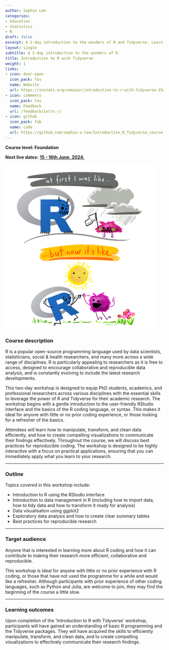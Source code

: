 ```yaml
---
author: Sophie Lee
categories:
- Education
- Statistics
- R
draft: false
excerpt: A 2-day introduction to the wonders of R and Tidyverse. Learn to load, manipulate, explore, and visualise data in R, and create high quality reports using RMarkdown.
layout: single
subtitle: A 2-day introduction to the wonders of R.
title: Introduction to R with Tidyverse
weight: 1
links:
- icon: door-open
  icon_pack: fas
  name: Website
  url: https://instats.org/seminar/introduction-to-r-with-tidyverse-2542
- icon: comments
  icon_pack: fas
  name: Feedback
  url: /feedback/intro_r/
- icon: github
  icon_pack: fab
  name: code
  url: https://github.com/sophie-a-lee/Introduction_R_Tidyverse_course
---
```


**Course level: Foundation**

**Next live dates:** [**15 - 16th June, 2024.**](https://instats.org/seminar/introduction-to-r-with-tidyverse-2542)

![Illustration by Alison Horst](happy_r_pic.png)


### Course description
R is a popular open-source programming language used by data scientists, statisticians, social & health researchers, and many more across a wide range of disciplines. R is particularly appealing to researchers as it is free to access, designed to encourage collaborative and reproducible data analysis, and is constantly evolving to include the latest research developments. 

This two-day workshop is designed to equip PhD students, academics, and professional researchers across various disciplines with the essential skills to leverage the power of R and Tidyverse for their academic research. The workshop begins with a gentle introduction to the user-friendly RStudio interface and the basics of the R coding language, or syntax. This makes it ideal for anyone with little or no prior coding experience, or those looking for a refresher of the basics. 

Attendees will learn how to manipulate, transform, and clean data efficiently, and how to create compelling visualizations to communicate their findings effectively. Throughout the course, we will discuss best practices for reproducible coding. The workshop is designed to be highly interactive with a focus on practical applications, ensuring that you can immediately apply what you learn to your research. 

---

### Outline
Topics covered in this workshop include:
- Introduction to R using the RStudio interface
- Introduction to data management in R (including how to import data, how to tidy data and how to transform it ready for analysis)
- Data visualisation using ggplot2
- Exploratory data analysis and how to create clear summary tables
- Best practices for reproducible research

---

### Target audience
Anyone that is interested in learning more about R coding and how it can contribute to making their research more efficient, collaborative and reproducible. 

This workshop is ideal for anyone with little or no prior experience with R coding, or those that have not used the programme for a while and would like a refresher. Although participants with prior experience of other coding languages, such as Python and Julia, are welcome to join, they may find the beginning of the course a little slow. 

---

### Learning outcomes
Upon completion of the 'Introduction to R with Tidyverse' workshop, participants will have gained an understanding of basic R programming and the Tidyverse packages. They will have acquired the skills to efficiently manipulate, transform, and clean data, and to create compelling visualizations to effectively communicate their research findings. 